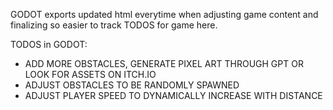 GODOT exports updated html everytime when adjusting game content and finalizing so easier to track TODOS for game here.

TODOS in GODOT:

- ADD MORE OBSTACLES, GENERATE PIXEL ART THROUGH GPT OR LOOK FOR ASSETS ON ITCH.IO
- ADJUST OBSTACLES TO BE RANDOMLY SPAWNED
- ADJUST PLAYER SPEED TO DYNAMICALLY INCREASE WITH DISTANCE

